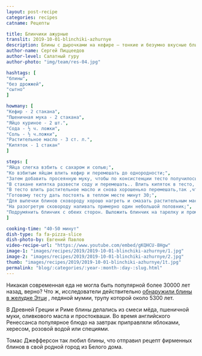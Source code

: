 ```yaml
---
layout: post-recipe
categories: recipes
catname: Рецепты

title: Блинчики ажурные
translit: 2019-10-01-blinchiki-azhurnye
description: Блины с дырочками на кефире – тонкие и безумно вкусные блинчики
author-name: Сергей Пиццеедов
author-level: Салатный гуру
author-photo: "img/team/res-04.jpg"

hashtags: [
"блины", 
"без дрожжей", 
"сытно"
]

howmany: [
"Кефир - 2 стакана",
"Пшеничная мука - 2 стакана",
"Яйцо куриное - 2 шт.",
"Сода - ½ ч. ложки",
"Соль - ½ ч.ложки",
"Растительное масло - 3 ст. л.",
"Кипяток - 1 стакан"
]

steps: [
"Яйца слегка взбить с сахаром и солью;",
"Ко взбитым яйцам влить кефир и перемешать до однородности;",
"Затем добавить просеянную муку, чтобы по консистенции тесто получилось как на оладьи;",
"В стакане кипятка развести соду и перемешать.. Влить кипяток в тесто, постоянно помешивая;",
"В тесто влить растительное масло и снова хорошенько перемешать,так ,чтобы масло полностью смешалось с блинным тестом;",
"Готовому тесту дать постоять в теплом месте минут 30;",
"Для выпечки блинов сковороду хорошо нагреть и смазать растительным маслом;",
"На разогретую сковороду наливать примерно один небольшой половник;",
"Подрумянить блинчик с обеих сторон. Выложить блинчик на тарелку и промазать его сливочным маслом. Так поступить с каждым блинчиком"
]

cooking-time: "40-50 минут"
dish-type: fa fa-pizza-slice
dish-photo-by: Евгений Павлов
video-recipe-url: "https://www.youtube.com/embed/gKQHCU-8Hgw"
image-1: "images/recipes/2019/2019-10-01-blinchiki-azhurnye/1.jpg"
image-2: "images/recipes/2019/2019-10-01-blinchiki-azhurnye/2.jpg"
thumb: "images/recipes/2019/2019-10-01-blinchiki-azhurnye/1t.jpg"
permalink: "blog/:categories/:year-:month-:day-:slug.html"
---
```

Никакая современная еда не могла быть популярной более 30000 лет назад, верно? Что ж, исследователи действительно [обнаружили блины в желудке Этци](https://pikabu.ru/story/10_strannyikh_istoriy_proiskhozhdeniya_vashey_lyubimoy_edyi_6869794) , ледяной мумии, трупу которой около 5300 лет.

В Древней Греции и Риме блины делались из смеси мёда, пшеничной муки, оливкового масла и простокваши. Во время английского Ренессанса популярное блюдо на завтрак приправляли яблоками, хересом, розовой водой или специями.

Томас Джефферсон так любил блины, что отправил рецепт фирменных блинов в свой родной город из Белого дома.